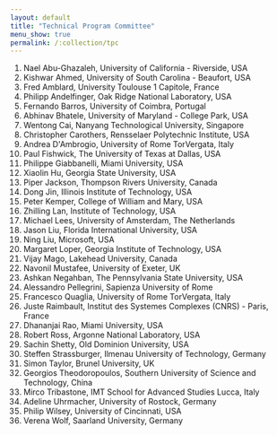 ```yaml
---
layout: default
title: "Technical Program Committee"
menu_show: true
permalink: /:collection/tpc
---
```


1.  Nael Abu-Ghazaleh, University of California - Riverside, USA
2.  Kishwar Ahmed, University of South Carolina - Beaufort, USA
3.  Fred Amblard, University Toulouse 1 Capitole, France
4.  Philipp Andelfinger, Oak Ridge National Laboratory, USA
5.  Fernando Barros, University of Coimbra, Portugal
6.  Abhinav Bhatele, University of Maryland - College Park, USA
7.  Wentong Cai, Nanyang Technological University, Singapore
8.  Christopher Carothers, Rensselaer Polytechnic Institute, USA
9.  Andrea D'Ambrogio, University of Rome TorVergata, Italy
10. Paul Fishwick, The University of Texas at Dallas, USA
11. Philippe Giabbanelli, Miami University, USA
12. Xiaolin Hu, Georgia State University, USA
13. Piper Jackson, Thompson Rivers University, Canada
14. Dong Jin, Illinois Institute of Technology, USA
15. Peter Kemper, College of William and Mary, USA
16. Zhilling Lan, Institute of Technology, USA
17. Michael Lees, University of Amsterdam, The Netherlands
18. Jason Liu, Florida International University, USA
19. Ning Liu, Microsoft, USA
20. Margaret Loper, Georgia Institute of Technology, USA
21. Vijay Mago, Lakehead University, Canada
22. Navonil Mustafee, University of Exeter, UK
23. Ashkan Negahban, The Pennsylvania State University, USA
24. Alessandro Pellegrini, Sapienza University of Rome
25. Francesco Quaglia, University of Rome TorVergata, Italy
26. Juste Raimbault, Institut des Systemes Complexes (CNRS) - Paris, France
27. Dhananjai Rao, Miami University, USA
28. Robert Ross, Argonne National Laboratory, USA
29. Sachin Shetty, Old Dominion University, USA
30. Steffen Strassburger, Ilmenau University of Technology, Germany
31. Simon Taylor, Brunel University, UK
32. Georgios Theodoropoulos, Southern University of Science and Technology, China
33. Mirco Tribastone, IMT School for Advanced Studies Lucca, Italy
34. Adeline Uhrmacher, University of Rostock, Germany
35. Philip Wilsey, University of Cincinnati, USA
36. Verena Wolf, Saarland University, Germany